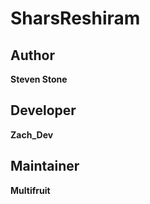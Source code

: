 # SharsReshiram

## Author 
**Steven Stone**

## Developer
**Zach_Dev**

## Maintainer 
**Multifruit**
